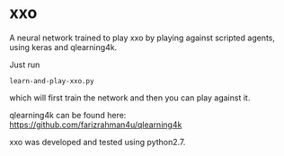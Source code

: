 # xxo

A neural network trained to play xxo by playing against scripted agents, using keras and qlearning4k.

Just run

    learn-and-play-xxo.py

which will first train the network and then you can play against it.

qlearning4k can be found here:
https://github.com/farizrahman4u/qlearning4k

xxo was developed and tested using python2.7.

